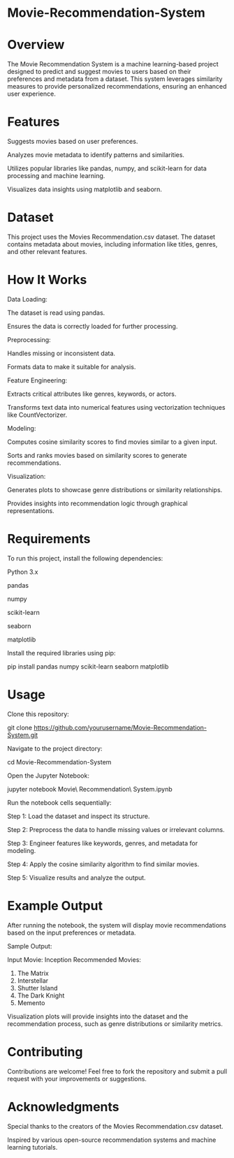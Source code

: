 # Movie-Recommendation-System

# Overview

The Movie Recommendation System is a machine learning-based project designed to predict and suggest movies to users based on their preferences and metadata from a dataset. This system leverages similarity measures to provide personalized recommendations, ensuring an enhanced user experience.

# Features

Suggests movies based on user preferences.

Analyzes movie metadata to identify patterns and similarities.

Utilizes popular libraries like pandas, numpy, and scikit-learn for data processing and machine learning.

Visualizes data insights using matplotlib and seaborn.

# Dataset

This project uses the Movies Recommendation.csv dataset. The dataset contains metadata about movies, including information like titles, genres, and other relevant features.

# How It Works

Data Loading:

The dataset is read using pandas.

Ensures the data is correctly loaded for further processing.

Preprocessing:

Handles missing or inconsistent data.

Formats data to make it suitable for analysis.

Feature Engineering:

Extracts critical attributes like genres, keywords, or actors.

Transforms text data into numerical features using vectorization techniques like CountVectorizer.

Modeling:

Computes cosine similarity scores to find movies similar to a given input.

Sorts and ranks movies based on similarity scores to generate recommendations.

Visualization:

Generates plots to showcase genre distributions or similarity relationships.

Provides insights into recommendation logic through graphical representations.

# Requirements

To run this project, install the following dependencies:

Python 3.x

pandas

numpy

scikit-learn

seaborn

matplotlib

Install the required libraries using pip:

pip install pandas numpy scikit-learn seaborn matplotlib

# Usage

Clone this repository:

git clone https://github.com/yourusername/Movie-Recommendation-System.git

Navigate to the project directory:

cd Movie-Recommendation-System

Open the Jupyter Notebook:

jupyter notebook Movie\ Recommendation\ System.ipynb

Run the notebook cells sequentially:

Step 1: Load the dataset and inspect its structure.

Step 2: Preprocess the data to handle missing values or irrelevant columns.

Step 3: Engineer features like keywords, genres, and metadata for modeling.

Step 4: Apply the cosine similarity algorithm to find similar movies.

Step 5: Visualize results and analyze the output.

# Example Output

After running the notebook, the system will display movie recommendations based on the input preferences or metadata.

Sample Output:

Input Movie: Inception
Recommended Movies:
1. The Matrix
2. Interstellar
3. Shutter Island
4. The Dark Knight
5. Memento

Visualization plots will provide insights into the dataset and the recommendation process, such as genre distributions or similarity metrics.

# Contributing

Contributions are welcome! Feel free to fork the repository and submit a pull request with your improvements or suggestions.


# Acknowledgments

Special thanks to the creators of the Movies Recommendation.csv dataset.

Inspired by various open-source recommendation systems and machine learning tutorials.





